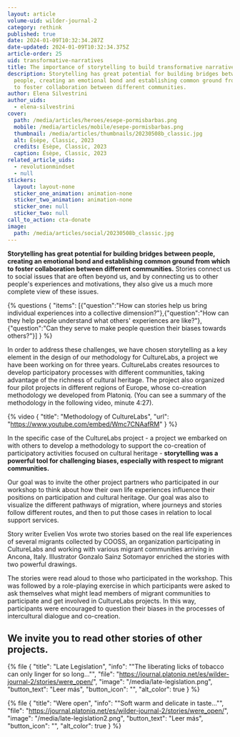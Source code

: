 ```yaml
---
layout: article
volume-uid: wilder-journal-2
category: rethink
published: true
date: 2024-01-09T10:32:34.287Z
date-updated: 2024-01-09T10:32:34.375Z
article-order: 25
uid: transformative-narratives
title: The importance of storytelling to build transformative narratives
description: Storytelling has great potential for building bridges between
  people, creating an emotional bond and establishing common ground from which
  to foster collaboration between different communities.
author: Elena Silvestrini
author_uids:
  - elena-silvestrini
cover:
  path: /media/articles/heroes/esepe-pormisbarbas.png
  mobile: /media/articles/mobile/esepe-pormisbarbas.png
  thumbnail: /media/articles/thumbnails/20230508b_classic.jpg
  alt: Ésèpe, Classic, 2023
  credits: Ésèpe, Classic, 2023
  caption: Ésèpe, Classic, 2023
related_article_uids:
  - revolutionmindset
  - null
stickers:
  layout: layout-none
  sticker_one_animation: animation-none
  sticker_two_animation: animation-none
  sticker_one: null
  sticker_two: null
call_to_action: cta-donate
image:
  path: /media/articles/social/20230508b_classic.jpg
---
```

**Storytelling has great potential for building bridges between people, creating an emotional bond and establishing common ground from which to foster collaboration between different communities.** Stories connect us to social issues that are often beyond us, and by connecting us to other people's experiences and motivations, they also give us a much more complete view of these issues.

{% questions { "items": [{"question":"How can stories help us bring individual experiences into a collective dimension?"},{"question":"How can they help people understand what others' experiences are like?"},{"question":"Can they serve to make people question their biases towards others?"}] } %}

In order to address these challenges, we have chosen storytelling as a key element in the design of our methodology for CultureLabs, a project we have been working on for three years. CultureLabs creates resources to develop participatory processes with different communities, taking advantage of the richness of cultural heritage. The project also organized four pilot projects in different regions of Europe, whose co-creation methodology we developed from Platoniq. (You can see a summary of the methodology in the following video, minute 4:27).

{% video { "title": "Methodology of CultureLabs", "url": "https://www.youtube.com/embed/Wmc7CNAafRM" } %}

In the specific case of the CultureLabs project - a project we embarked on with others to develop a methodology to support the co-creation of participatory activities focused on cultural heritage - **storytelling was a powerful tool for challenging biases, especially with respect to migrant communities.** 

Our goal was to invite the other project partners who participated in our workshop to think about how their own life experiences influence their positions on participation and cultural heritage. Our goal was also to visualize the different pathways of migration, where journeys and stories follow different routes, and then to put those cases in relation to local support services.

Story writer Evelien Vos wrote two stories based on the real life experiences of several migrants collected by COOSS, an organization participating in CultureLabs and working with various migrant communities arriving in Ancona, Italy. Illustrator Gonzalo Sainz Sotomayor enriched the stories with two powerful drawings.

The stories were read aloud to those who participated in the workshop. This was followed by a role-playing exercise in which participants were asked to ask themselves what might lead members of migrant communities to participate and get involved in CultureLabs projects. In this way, participants were encouraged to question their biases in the processes of intercultural dialogue and co-creation.

## We invite you to read other stories of other projects.

{% file { "title": "Late Legislation", "info": ""The liberating licks of tobacco can only linger for so long..."", "file": "https://journal.platoniq.net/es/wilder-journal-2/stories/were_open/", "image": "/media/late-legislation.png", "button_text": "Leer más", "button_icon": "", "alt_color": true } %}

{% file { "title": "Were open", "info": ""Soft warm and delicate in taste..."", "file": "https://journal.platoniq.net/es/wilder-journal-2/stories/were_open/", "image": "/media/late-legislation2.png", "button_text": "Leer más", "button_icon": "", "alt_color": true } %}
